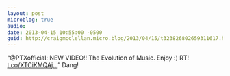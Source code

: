 ```yaml
---
layout: post
microblog: true
audio: 
date: 2013-04-15 10:55:00 -0500
guid: http://craigmcclellan.micro.blog/2013/04/15/t323826802659311617.html
---
```

“@PTXofficial: NEW VIDEO!! The Evolution of Music. Enjoy :) RT! [t.co/XTCiKMQAj...](http://t.co/XTCiKMQAjy)” Dang!
